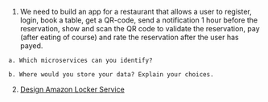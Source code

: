 1. We need to build an app for a restaurant that allows a user to register, login, book a
table, get a QR-code, send a notification 1 hour before the reservation, show and
scan the QR code to validate the reservation, pay (after eating of course) and rate
the reservation after the user has payed.
  
  `a. Which microservices can you identify?`

  `b. Where would you store your data? Explain your choices.`

2. [Design Amazon Locker Service](https://www.youtube.com/watch?v=hsx562pXWS8)
